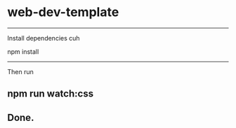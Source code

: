 # web-dev-template
---
Install dependencies cuh

npm install

---

Then run

npm run watch:css
---
Done.
---
